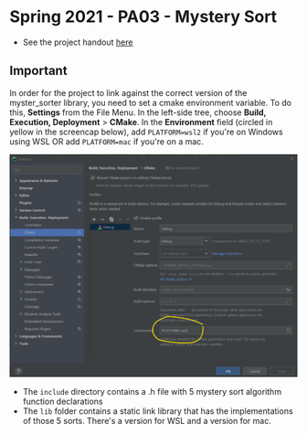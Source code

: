 # Spring 2021 - PA03 - Mystery Sort

- See the project handout [here](https://docs.google.com/document/d/1k8dZ6roBNDXWNeKw4xzUH2DSyL0qJFxPZEBx6mQ9qX8/edit?usp=sharing)

## Important

In order for the project to link against the correct version of the myster_sorter library, you need to set
a cmake environment variable.  To do this, **Settings** from the File Menu.  In the left-side tree, 
choose **Build, Execution, Deployment** > **CMake**.  In the **Environment** field (circled in yellow in the 
screencap below), add `PLATFORM=wsl2` if you're on Windows using WSL OR add `PLATFORM=mac` if you're on a mac. 

![cmake_settings](img/cmake_settings.png)

- The `include` directory contains a .h file with 5 mystery sort algorithm function declarations
- The `lib` folder contains a static link library that has the implementations of those 5 sorts. There's a version for WSL and a version for mac. 

